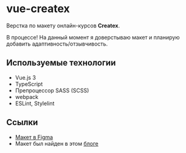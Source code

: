 # vue-createx

Верстка по макету онлайн-курсов **Createx**.

В процессе! На данный момент я доверстываю макет и планирую добавить адаптивность/отзывчивость.

## Используемые технологии
- Vue.js 3
- TypeScript
- Препроцессор SASS (SCSS)
- webpack
- ESLint, Stylelint

## Ссылки
- [Макет в Figma](https://www.figma.com/file/2ZWX21Kfd6rLZVAm7hO8lz/Free-%231.-Online-course)
- Макет был найден в этом [блоге](https://blog.maxgraph.ru/besplatnye-makety-figma-dlya-verstki-sajta-4/)
